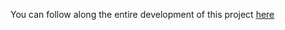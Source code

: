 You can follow along the entire development of this project <a href="https://platzi.com/cursos/backend-nodejs-postgres/" target="_blank">here</a>
